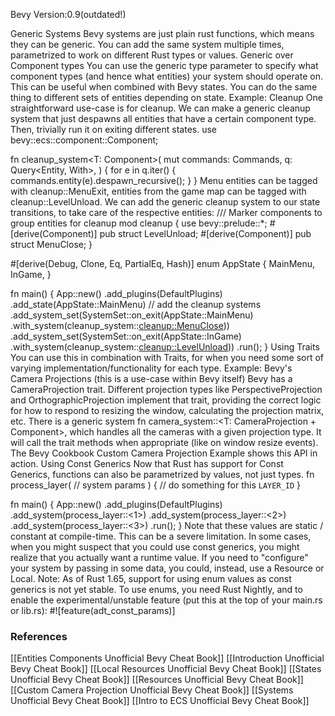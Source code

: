 Bevy Version:0.9(outdated!)


Generic Systems
Bevy systems are just plain rust functions, which means they
can be generic. You can add the same system multiple times, parametrized to
work on different Rust types or values.
Generic over Component types
You can use the generic type parameter to specify what
component types (and hence what entities)
your system should operate on.
This can be useful when combined with Bevy states.
You can do the same thing to different sets of entities depending on state.
Example: Cleanup
One straightforward use-case is for cleanup. We can make a generic cleanup
system that just despawns all entities that have a certain component
type. Then, trivially run it on exiting different states.
use bevy::ecs::component::Component;

fn cleanup_system<T: Component>(
    mut commands: Commands,
    q: Query<Entity, With<T>>,
) {
    for e in q.iter() {
        commands.entity(e).despawn_recursive();
    }
}
Menu entities can be tagged with cleanup::MenuExit, entities from the game
map can be tagged with cleanup::LevelUnload.
We can add the generic cleanup system to our state transitions, to take care
of the respective entities:
/// Marker components to group entities for cleanup
mod cleanup {
    use bevy::prelude::*;
    #[derive(Component)]
    pub struct LevelUnload;
    #[derive(Component)]
    pub struct MenuClose;
}

#[derive(Debug, Clone, Eq, PartialEq, Hash)]
enum AppState {
    MainMenu,
    InGame,
}

fn main() {
    App::new()
        .add_plugins(DefaultPlugins)
        .add_state(AppState::MainMenu)
        // add the cleanup systems
        .add_system_set(SystemSet::on_exit(AppState::MainMenu)
            .with_system(cleanup_system::<cleanup::MenuClose>))
        .add_system_set(SystemSet::on_exit(AppState::InGame)
            .with_system(cleanup_system::<cleanup::LevelUnload>))
        .run();
}
Using Traits
You can use this in combination with Traits, for when you need some sort of
varying implementation/functionality for each type.
Example: Bevy's Camera Projections
(this is a use-case within Bevy itself)
Bevy has a CameraProjection trait. Different
projection types like PerspectiveProjection
and OrthographicProjection implement that
trait, providing the correct logic for how to respond to resizing the window,
calculating the projection matrix, etc.
There is a generic system fn camera_system::<T: CameraProjection + Component>, which handles all the cameras with a given projection type. It
will call the trait methods when appropriate (like on window resize events).
The Bevy Cookbook Custom Camera Projection
Example shows this API in action.
Using Const Generics
Now that Rust has support for Const Generics, functions can also be
parametrized by values, not just types.
fn process_layer<const LAYER_ID: usize>(
    // system params
) {
    // do something for this `LAYER_ID`
}

fn main() {
    App::new()
        .add_plugins(DefaultPlugins)
        .add_system(process_layer::<1>)
        .add_system(process_layer::<2>)
        .add_system(process_layer::<3>)
        .run();
}
Note that these values are static / constant at compile-time. This can be
a severe limitation. In some cases, when you might suspect that you could
use const generics, you might realize that you actually want a runtime value.
If you need to "configure" your system by passing in some data, you could,
instead, use a Resource or Local.
Note: As of Rust 1.65, support for using enum values as const generics is
not yet stable. To use enums, you need Rust Nightly, and to enable the
experimental/unstable feature (put this at the top of your main.rs or
lib.rs):
#![feature(adt_const_params)]

### References
[[Entities Components  Unofficial Bevy Cheat Book]] [[Introduction  Unofficial Bevy Cheat Book]] [[Local Resources  Unofficial Bevy Cheat Book]] [[States  Unofficial Bevy Cheat Book]] [[Resources  Unofficial Bevy Cheat Book]] [[Custom Camera Projection  Unofficial Bevy Cheat Book]] [[Systems  Unofficial Bevy Cheat Book]] [[Intro to ECS  Unofficial Bevy Cheat Book]] 